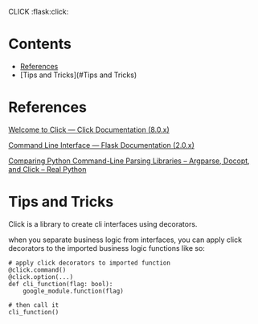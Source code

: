CLICK
:flask:click:

# Contents

- [References](#References)
- [Tips and Tricks](#Tips and Tricks)

# References

[Welcome to Click — Click Documentation (8.0.x)](https://click.palletsprojects.com/en/8.0.x/)

[Command Line Interface — Flask Documentation (2.0.x)](https://flask.palletsprojects.com/en/2.0.x/cli/)

[Comparing Python Command-Line Parsing Libraries – Argparse, Docopt, and Click – Real Python](https://realpython.com/comparing-python-command-line-parsing-libraries-argparse-docopt-click/)

# Tips and Tricks

Click is a library to create cli interfaces using decorators.

when you separate business logic from interfaces, you can apply click decorators to the imported business logic functions like so:

```
# apply click decorators to imported function
@click.command()
@click.option(...)
def cli_function(flag: bool):
    google_module.function(flag)

# then call it
cli_function()
```
